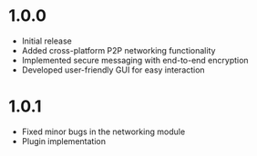 # 1.0.0
* Initial release
* Added cross-platform P2P networking functionality
* Implemented secure messaging with end-to-end encryption
* Developed user-friendly GUI for easy interaction

# 1.0.1
* Fixed minor bugs in the networking module
* Plugin implementation 